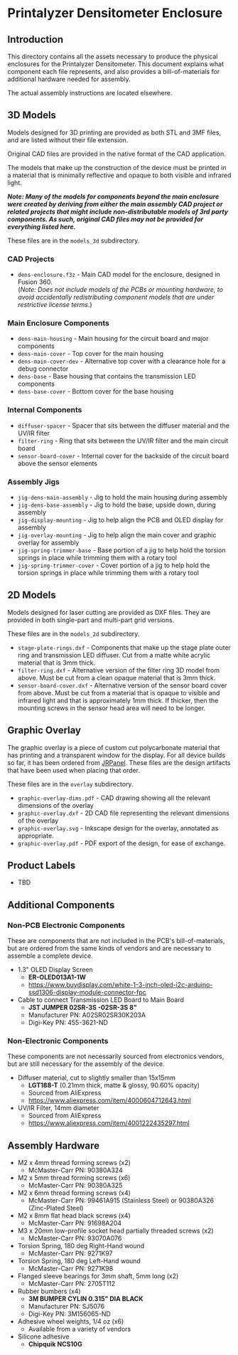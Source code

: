 # Printalyzer Densitometer Enclosure

## Introduction

This directory contains all the assets necessary to produce the physical
enclosures for the Printalyzer Densitometer. This document explains what
component each file represents, and also provides a bill-of-materials
for additional hardware needed for assembly.

The actual assembly instructions are located elsewhere.

## 3D Models

Models designed for 3D printing are provided as both STL and 3MF files,
and are listed without their file extension.

Original CAD files are provided in the native format of the CAD application.

The models that make up the construction of the device must be printed
in a material that is minimally reflective and opaque to both visible and
infrared light.

_**Note: Many of the models for components beyond the main enclosure were
created by deriving from either the main assembly CAD project or related
projects that might include non-distributable models of 3rd party
components. As such, original CAD files may not be provided for everything
listed here.**_

These files are in the `models_3d` subdirectory.

### CAD Projects

* `dens-enclosure.f3z` - Main CAD model for the enclosure, designed in Fusion 360.  
  (_Note: Does not include models of the PCBs or mounting hardware, to avoid
  accidentally redistributing component models that are under restrictive
  license terms._)

### Main Enclosure Components

* `dens-main-housing` - Main housing for the circuit board and major components
* `dens-main-cover` - Top cover for the main housing
* `dens-main-cover-dev` - Alternative top cover with a clearance hole for a debug connector
* `dens-base` - Base housing that contains the transmission LED components
* `dens-base-cover` - Bottom cover for the base housing

### Internal Components

* `diffuser-spacer` - Spacer that sits between the diffuser material and the UV/IR filter
* `filter-ring` - Ring that sits between the UV/IR filter and the main circuit board
* `sensor-board-cover` - Internal cover for the backside of the circuit board above the sensor elements

### Assembly Jigs

* `jig-dens-main-assembly` - Jig to hold the main housing during assembly
* `jig-dens-base-assembly` - Jig to hold the base, upside down, during assembly
* `jig-display-mounting` - Jig to help align the PCB and OLED display for assembly
* `jig-overlay-mounting` - Jig to help align the main cover and graphic overlay for assembly
* `jig-spring-trimmer-base` - Base portion of a jig to help hold the torsion springs
  in place while trimming them with a rotary tool
* `jig-spring-trimmer-cover` - Cover portion of a jig to help hold the torsion springs
  in place while trimming them with a rotary tool

## 2D Models

Models designed for laser cutting are provided as DXF files.
They are provided in both single-part and multi-part grid versions.

These files are in the `models_2d` subdirectory.

* `stage-plate-rings.dxf` - Components that make up the stage plate outer ring
  and transmission LED diffuser. Cut from a matte white acrylic material that
  is 3mm thick.
* `filter-ring.dxf` - Alternative version of the filter ring 3D model from
  above. Must be cut from a clean opaque material that is 3mm thick.
* `sensor-board-cover.dxf` - Alternative version of the sensor board cover
  from above. Must be cut from a material that is opaque to visible and
  infrared light and that is approximately 1mm thick. If thicker, then the
  mounting screws in the sensor head area will need to be longer.

## Graphic Overlay

The graphic overlay is a piece of custom cut polycarbonate material
that has printing and a transparent window for the display.
For all device builds so far, it has been ordered from [JRPanel](https://www.jrpanel.com/).
These files are the design artifacts that have been used when placing
that order.

These files are in the `overlay` subdirectory.

* `graphic-overlay-dims.pdf` - CAD drawing showing all the relevant
  dimensions of the overlay
* `graphic-overlay.dxf` - 2D CAD file representing the relevant
  dimensions of the overlay
* `graphic-overlay.svg` - Inkscape design for the overlay, annotated as appropriate.
* `graphic-overlay.pdf` - PDF export of the design, for ease of exchange.

## Product Labels

* TBD

## Additional Components

### Non-PCB Electronic Components

These are components that are not included in the PCB's bill-of-materials,
but are ordered from the same kinds of vendors and are necessary to assemble
a complete device.

* 1.3" OLED Display Screen
  * **ER-OLED013A1-1W**
  * https://www.buydisplay.com/white-1-3-inch-oled-i2c-arduino-ssd1306-display-module-connector-fpc
* Cable to connect Transmission LED Board to Main Board
  * **JST JUMPER 02SR-3S -02SR-3S 8"**
  * Manufacturer PN: A02SR02SR30K203A
  * Digi-Key PN: 455-3621-ND

### Non-Electronic Components

These components are not necessarily sourced from electronics vendors, but
are still necessary for the assembly of the device.

* Diffuser material, cut to slightly smaller than 15x15mm
  * **LGT188-T** (0.21mm thick, matte & glossy, 90.60% opacity)
  * Sourced from AliExpress
  * https://www.aliexpress.com/item/4000604712643.html
* UV/IR Filter, 14mm diameter
  * Sourced from AliExpress
  * https://www.aliexpress.com/item/4001222435297.html

## Assembly Hardware

* M2 x 4mm thread forming screws (x2)
  * McMaster-Carr PN: 90380A324
* M2 x 5mm thread forming screws (x6)
  * McMaster-Carr PN: 90380A325
* M2 x 6mm thread forming screws (x4)
  * McMaster-Carr PN: 99461A915 (Stainless Steel) or 90380A326 (Zinc-Plated Steel)
* M2 x 8mm flat head black screws (x4)
  * McMaster-Carr PN: 91698A204
* M3 x 20mm low-profile socket head partially threaded screws (x2)
  * McMaster-Carr PN: 93070A076
* Torsion Spring, 180 deg Right-Hand wound
  * McMaster-Carr PN: 9271K97
* Torsion Spring, 180 deg Left-Hand wound
  * McMaster-Carr PN: 9271K98
* Flanged sleeve bearings for 3mm shaft, 5mm long (x2)
  * McMaster-Carr PN: 2705T112
* Rubber bumbers (x4)
  * **3M BUMPER CYLIN 0.315" DIA BLACK**
  * Manufacturer PN: SJ5076
  * Digi-Key PN: 3M156065-ND
* Adhesive wheel weights, 1/4 oz (x6)
  * Available from a variety of vendors
* Silicone adhesive
  * **Chipquik NCS10G**
